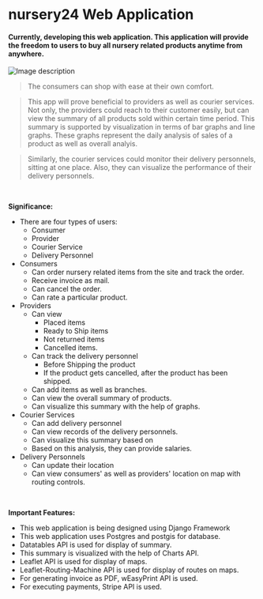# nursery24 Web Application

#### Currently, developing this web application. This application will provide the freedom to users to buy all nursery related products anytime from anywhere.

![Image description](https://github.com/rkasale28/nursery24/blob/master/nursery24/static/images/banner1.png)

> The consumers can shop with ease at their own comfort.

> This app will prove beneficial to providers as well as courier services. Not only, the providers could reach to their customer easily, but can view the summary of all products sold within certain time period. This summary is supported by visualization in terms of bar graphs and line graphs. These graphs represent the daily analysis of sales of a product as well as overall analyis. 

> Similarly, the courier services could monitor their delivery personnels, sitting at one place. Also, they can visualize the performance of their delivery personnels.

<br />

**Significance:**
* There are four types of users:
  - Consumer
  - Provider
  - Courier Service
  - Delivery Personnel
* Consumers 
  - Can order nursery related items from the site and track the order. 
  - Receive invoice as mail. 
  - Can cancel the order. 
  - Can rate a particular product.
* Providers
  - Can view 
    - Placed items
    - Ready to Ship items
    - Not returned items
    - Cancelled items.
  - Can track the delivery personnel
    - Before Shipping the product
    - If the product gets cancelled, after the product has been shipped.
  - Can add items as well as branches. 
  - Can view the overall summary of products.
  - Can visualize this summary with the help of graphs.
* Courier Services
  - Can add delivery personnel
  - Can view records of the delivery personnels.
  - Can visualize this summary based on 
  - Based on this analysis, they can provide salaries.
* Delivery Personnels
  - Can update their location
  - Can view consumers' as well as providers' location on map with routing controls.

<br />

**Important Features:**
* This web application is being designed using Django Framework
* This web application uses Postgres and postgis for database.
* Datatables API is used for display of summary.
* This summary is visualized with the help of Charts API.
* Leaflet API is used for display of maps.
* Leaflet-Routing-Machine API is used for display of routes on maps.
* For generating invoice as PDF, wEasyPrint API is used.
* For executing payments, Stripe API is used.
